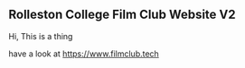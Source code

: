 ## Rolleston College Film Club Website V2

Hi, This is a thing

have a look at https://www.filmclub.tech

